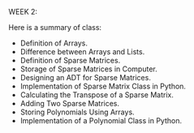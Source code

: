 WEEK 2: 

Here is a summary of class:


- Definition of Arrays. 
- Difference between Arrays and Lists. 
- Definition of Sparse Matrices. 
- Storage of Sparse Matrices in Computer. 
- Designing an ADT for Sparse Matrices. 
- Implementation of Sparse Matrix Class in Python. 
- Calculating the Transpose of a Sparse Matrix. 
- Adding Two Sparse Matrices. 
- Storing Polynomials Using Arrays. 
- Implementation of a Polynomial Class in Python. 

